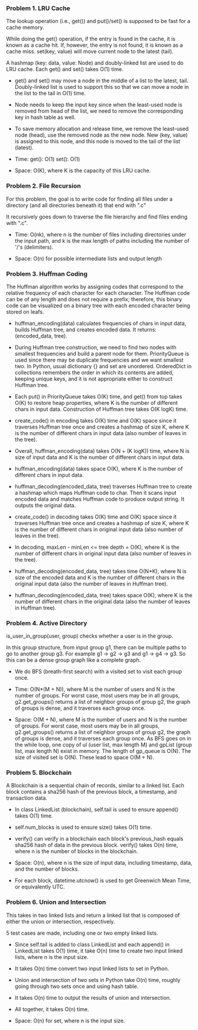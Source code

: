 ### Problem 1. LRU Cache
The lookup operation (i.e., get()) and put()/set() is supposed to be fast
for a cache memory.

While doing the get() operation, if the entry is found in the cache, it is
known as a cache hit. If, however, the entry is not found, it is known as
a cache miss. set(key, value) will move current node to the latest (tail).

A hashmap (key: data, value: Node) and doubly-linked list are used to do
LRU cache. Each get() and set() takes O(1) time.

* get() and set() may move a node in the middle of a list to the latest, tail.
Doubly-linked list is used to support this so that we can move a node in the
list to the tail in O(1) time.

* Node needs to keep the input key since when the least-used node is removed
from head of the list, we need to remove the corresponding key in hash table
as well.

* To save memory allocation and release time, we remove the least-used node
(head), use the removed node as the new node. New (key, value) is assigned
to this node, and this node is moved to the tail of the list (latest).

* Time: get(): O(1)   set(): O(1)

* Space: O(K), where K is the capacity of this LRU cache.

### Problem 2. File Recursion

For this problem, the goal is to write code for finding all files under a directory
(and all directories beneath it) that end with ".c"

It recursively goes down to traverse the file hierarchy and find files ending with
".c".

* Time: O(nk), where n is the number of files including directories under the input
path, and k is the max length of paths including the number of '/'s (delimiters).

* Space: O(n) for possible intermediate lists and output length

### Problem 3. Huffman Coding
The Huffman algorithm works by assigning codes that correspond to the relative
frequency of each character for each character. The Huffman code can be of any
length and does not require a prefix; therefore, this binary code can be visualized
on a binary tree with each encoded character being stored on leafs.
* huffman_encoding(data) calculates frequencies of chars in input data, builds
Huffman tree, and creates encoded data. It returns: (encoded_data, tree).

* During Huffman tree construction, we need to find two nodes with smallest frequencies
and build a parent node for them. PriorityQueue is used since there may be duplicate
frequencies and we want smallest two. In Python, usual dictionary {} and set are
unordered. OrderedDict in collections remembers the order in which its contents are
added, keeping unique keys, and it is not appropriate either to construct Huffman tree.

* Each put() in PriorityQueue takes O(K) time, and get() from top takes O(K) to
restore heap properties, where K is the number of different chars in input data.
Construction of Huffman tree takes O(K logK) time.

* create_code() in encoding takes O(K) time and O(K) space since it traverses
Huffman tree once and creates a hashmap of size K, where K is the number of
different chars in input data (also number of leaves in the tree).

* Overall, huffman_encoding(data) takes O(N + (K logK)) time, where N is size of input
data and K is the number of different chars in input data.
* huffman_encoding(data) takes space O(K), where K is the number of different chars in
input data.

* huffman_decoding(encoded_data, tree) traverses Huffman tree to create a hashmap
which maps Huffman code to char. Then it scans input encoded data and matches
Huffman code to produce output string. It outputs the original data.

* create_code() in decoding takes O(K) time and O(K) space since it traverses
Huffman tree once and creates a hashmap of size K, where K is the number of
different chars in original input data (also number of leaves in the tree).

* In decoding, maxLen - minLen <= tree depth = O(K), where K is the number of
different chars in original input data (also number of leaves in the tree).

* huffman_decoding(encoded_data, tree) takes time O(N*K), where N is size of the
encoded data and K is the number of different chars in the original input data
(also the number of leaves in Huffman tree).

* huffman_decoding(encoded_data, tree) takes space O(K), where K is the number
of different chars in the original data (also the number of leaves in Huffman tree).

### Problem 4. Active Directory

is_user_in_group(user, group) checks whether a user is in the group.
   
In this group structure, from input group g1, there can be multiple paths to
go to another group g3. For example g1 -> g2 -> g3 and g1 -> g4 -> g3. So
this can be a dense group graph like a complete graph.
   
* We do BFS (breath-first search) with a visited set to visit each group once.
   
* Time: O(N*(M + N)), where M is the number of users and N is the number of groups.
                For worst case, most users may be in all groups, g2.get_groups()
                returns a list of neighbor groups of group g2, the graph of groups is
                dense, and it traverses each group once.
   
* Space: O(M + N), where M is the number of users and N is the number of groups.
                For worst case, most users may be in all groups, g2.get_groups()
                returns a list of neighbor groups of group g2, the graph of groups is
                dense, and it traverses each group once. As BFS goes on in the while
                loop, one copy of ul (user list, max length M) and gpList (group list,
                max length N) exist in memory. The length of gp_queue is O(N).
                The size of visited set is O(N). These lead to space O(M + N).

### Problem 5. Blockchain

   A Blockchain is a sequential chain of records, similar to a linked list. 
   Each block contains a sha256 hash of the previous block, a timestamp,
   and transaction data.
   
   * In class LinkedList (blockchain), self.tail is used to ensure append()
   takes O(1) time.
   
   * self.num_blocks is used to ensure size() takes O(1) time.
   
   * verify() can verify in a blockchain each block's previous_hash equals
   sha256 hash of data in the previous block. verify() takes O(n) time,
   where n is the number of blocks in the blockchain.
   
   * Space: O(n), where n is the size of input data, including timestamp,
   data, and the number of blocks.
   
   * For each block, datetime.utcnow() is used to get Greenwich Mean Time,
   or equivalently UTC.
   
### Problem 6. Union and Intersection

This takes in two linked lists and return a linked list that is composed of either
the union or intersection, respectively.

5 test cases are made, including one or two empty linked lists.

* Since self.tail is added to class LinkedList and each append() in LinkedList takes
O(1) time, it take O(n) time to create two input linked lists, where n is the
input size.

* It takes O(n) time convert two input linked lists to set in Python.
* Union and intersection of two sets in Python take O(n) time, roughly going through
two sets once and using hash table.
* It takes O(n) time to output the results of union and intersection.

* All together, it takes O(n) time.

* Space: O(n) for set, where n is the input size.
